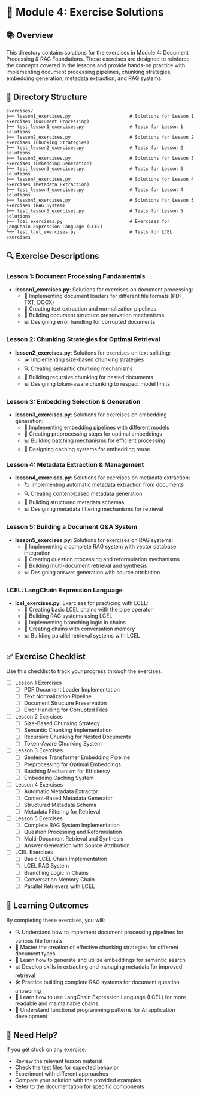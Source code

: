 # 🧪 Module 4: Exercise Solutions

## 📚 Overview

This directory contains solutions for the exercises in Module 4: Document Processing & RAG Foundations. These exercises are designed to reinforce the concepts covered in the lessons and provide hands-on practice with implementing document processing pipelines, chunking strategies, embedding generation, metadata extraction, and RAG systems.

## 📁 Directory Structure

```
exercises/
├── lesson1_exercises.py                      # Solutions for Lesson 1 exercises (Document Processing)
├── test_lesson1_exercises.py                 # Tests for Lesson 1 solutions
├── lesson2_exercises.py                      # Solutions for Lesson 2 exercises (Chunking Strategies)
├── test_lesson2_exercises.py                 # Tests for Lesson 2 solutions
├── lesson3_exercises.py                      # Solutions for Lesson 3 exercises (Embedding Generation)
├── test_lesson3_exercises.py                 # Tests for Lesson 3 solutions
├── lesson4_exercises.py                      # Solutions for Lesson 4 exercises (Metadata Extraction)
├── test_lesson4_exercises.py                 # Tests for Lesson 4 solutions
├── lesson5_exercises.py                      # Solutions for Lesson 5 exercises (RAG System)
├── test_lesson5_exercises.py                 # Tests for Lesson 5 solutions
├── lcel_exercises.py                         # Exercises for LangChain Expression Language (LCEL)
└── test_lcel_exercises.py                    # Tests for LCEL exercises
```

## 🔍 Exercise Descriptions

### Lesson 1: Document Processing Fundamentals

- **lesson1_exercises.py**: Solutions for exercises on document processing:
  - 📄 Implementing document loaders for different file formats (PDF, TXT, DOCX)
  - 🔄 Creating text extraction and normalization pipelines
  - 🧩 Building document structure preservation mechanisms
  - 📊 Designing error handling for corrupted documents

### Lesson 2: Chunking Strategies for Optimal Retrieval

- **lesson2_exercises.py**: Solutions for exercises on text splitting:
  - ✂️ Implementing size-based chunking strategies
  - 🔍 Creating semantic chunking mechanisms
  - 🧩 Building recursive chunking for nested documents
  - 📊 Designing token-aware chunking to respect model limits

### Lesson 3: Embedding Selection & Generation

- **lesson3_exercises.py**: Solutions for exercises on embedding generation:
  - 🔢 Implementing embedding pipelines with different models
  - 🧩 Creating preprocessing steps for optimal embeddings
  - 📊 Building batching mechanisms for efficient processing
  - 🔄 Designing caching systems for embedding reuse

### Lesson 4: Metadata Extraction & Management

- **lesson4_exercises.py**: Solutions for exercises on metadata extraction:
  - 🏷️ Implementing automatic metadata extraction from documents
  - 🔍 Creating content-based metadata generation
  - 🧩 Building structured metadata schemas
  - 📊 Designing metadata filtering mechanisms for retrieval

### Lesson 5: Building a Document Q&A System

- **lesson5_exercises.py**: Solutions for exercises on RAG systems:
  - 🔄 Implementing a complete RAG system with vector database integration
  - 💬 Creating question processing and reformulation mechanisms
  - 🧩 Building multi-document retrieval and synthesis
  - 📊 Designing answer generation with source attribution

### LCEL: LangChain Expression Language

- **lcel_exercises.py**: Exercises for practicing with LCEL:
  - 🔗 Creating basic LCEL chains with the pipe operator
  - 🔄 Building RAG systems using LCEL
  - 🧩 Implementing branching logic in chains
  - 💬 Creating chains with conversation memory
  - 📊 Building parallel retrieval systems with LCEL

## ✅ Exercise Checklist

Use this checklist to track your progress through the exercises:

- [ ] Lesson 1 Exercises
  - [ ] PDF Document Loader Implementation
  - [ ] Text Normalization Pipeline
  - [ ] Document Structure Preservation
  - [ ] Error Handling for Corrupted Files
- [ ] Lesson 2 Exercises
  - [ ] Size-Based Chunking Strategy
  - [ ] Semantic Chunking Implementation
  - [ ] Recursive Chunking for Nested Documents
  - [ ] Token-Aware Chunking System
- [ ] Lesson 3 Exercises
  - [ ] Sentence Transformer Embedding Pipeline
  - [ ] Preprocessing for Optimal Embeddings
  - [ ] Batching Mechanism for Efficiency
  - [ ] Embedding Caching System
- [ ] Lesson 4 Exercises
  - [ ] Automatic Metadata Extractor
  - [ ] Content-Based Metadata Generator
  - [ ] Structured Metadata Schema
  - [ ] Metadata Filtering for Retrieval
- [ ] Lesson 5 Exercises
  - [ ] Complete RAG System Implementation
  - [ ] Question Processing and Reformulation
  - [ ] Multi-Document Retrieval and Synthesis
  - [ ] Answer Generation with Source Attribution
- [ ] LCEL Exercises
  - [ ] Basic LCEL Chain Implementation
  - [ ] LCEL RAG System
  - [ ] Branching Logic in Chains
  - [ ] Conversation Memory Chain
  - [ ] Parallel Retrievers with LCEL

## 🧠 Learning Outcomes

By completing these exercises, you will:
- 🔍 Understand how to implement document processing pipelines for various file formats
- 🧩 Master the creation of effective chunking strategies for different document types
- 🔄 Learn how to generate and utilize embeddings for semantic search
- 📊 Develop skills in extracting and managing metadata for improved retrieval
- 🛠️ Practice building complete RAG systems for document question answering
- 🔗 Learn how to use LangChain Expression Language (LCEL) for more readable and maintainable chains
- 🧪 Understand functional programming patterns for AI application development

## 🤔 Need Help?

If you get stuck on any exercise:
- Review the relevant lesson material
- Check the test files for expected behavior
- Experiment with different approaches
- Compare your solution with the provided examples
- Refer to the documentation for specific components
